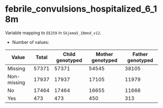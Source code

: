 # febrile_convulsions_hospitalized_6_18m
Variable mapping to `EE259` in `Skjema5_18mnd_v12`.
- Number of values:

| Value | Total | Child genotyped | Mother genotyped | Father genotyped |
| ----- | ----- | --------------- | ---------------- | ---------------- |
| Missing | 57371 | 57371 | 54545 | 38105 |
| Non-missing | 17937 | 17937 | 17105 | 11979 |
| No | 17464 | 17464 | 16655 |11666 |
| Yes | 473 | 473 | 450 |313 |



